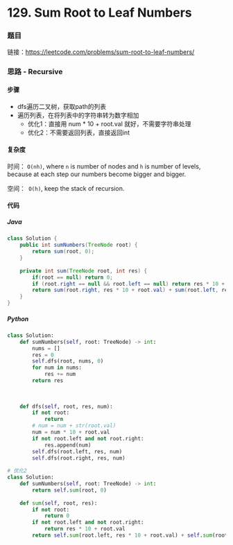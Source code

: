 

# 129. Sum Root to Leaf Numbers

### 题目

链接：https://leetcode.com/problems/sum-root-to-leaf-numbers/



### 思路 - Recursive

#### 步骤

- dfs遍历二叉树，获取path的列表
- 遍历列表，在将列表中的字符串转为数字相加 
  - 优化1：直接用 num * 10 + root.val 就好，不需要字符串处理
  - 优化2：不需要返回列表，直接返回int



#### 复杂度

时间： `O(nh)`, where `n` is number of nodes and `h` is number of levels, because at each step our numbers become bigger and bigger. 

空间：` O(h)`, keep the stack of recursion.



#### 代码

##### Java

```java
class Solution {
    public int sumNumbers(TreeNode root) {
        return sum(root, 0);
    }
    
    private int sum(TreeNode root, int res) {
        if(root == null) return 0;
        if (root.right == null && root.left == null) return res * 10 + root.val;
        return sum(root.right, res * 10 + root.val) + sum(root.left, res * 10 + root.val);
    }
}
```



##### Python

```python
class Solution:
    def sumNumbers(self, root: TreeNode) -> int:
        nums = []
        res = 0
        self.dfs(root, nums, 0)
        for num in nums:
            res += num
        return res
        
        
        
    def dfs(self, root, res, num):
        if not root:
            return
        # num = num + str(root.val)
        num = num * 10 + root.val
        if not root.left and not root.right:
            res.append(num)
        self.dfs(root.left, res, num)
        self.dfs(root.right, res, num)
 
# 优化2
class Solution:
    def sumNumbers(self, root: TreeNode) -> int:
        return self.sum(root, 0)
    
    def sum(self, root, res):
        if not root:
            return 0
        if not root.left and not root.right:
            return res * 10 + root.val
        return self.sum(root.left, res * 10 + root.val) + self.sum(root.right, res * 10 + root.val)
```


